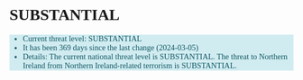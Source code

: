 
<!-- threat_marker starts -->
<h1>SUBSTANTIAL</h1>
<div class="SUBSTANTIAL">

- Current threat level: SUBSTANTIAL
- It has been 369 days since the last change (2024-03-05)
- Details: The current national threat level is SUBSTANTIAL. The threat to Northern Ireland from Northern Ireland-related terrorism is SUBSTANTIAL.
</div>

<!-- threat_marker ends -->
<style>

    body {
        height: 100vh;
        font-family: -system-ui, "Gill Sans", Serif;
    }
    .LOW {
        color: #155724;
        background-color: #d4edda;
        border-color: #c3e6cb;
    }
    .MODERATE {
        color: #856404;
        background-color: #fff3cd;
        border-color: #ffeeba;
    }
    .SUBSTANTIAL {
        color: #0c5460;
        background-color: #d1ecf1;
        border-color: #bee5eb;
    }
    .SEVERE {
        color: #721c24;
        background-color: #f8d7da;
        border-color: #f5c6cb;
    }
    .CRITICAL {
        color: #721c24;
        background-color: #f8d7da;
        border-color: #f5c6cb;
    }
</style>